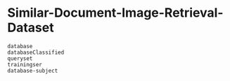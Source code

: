 # Similar-Document-Image-Retrieval-Dataset
```
database
databaseClassified
queryset
trainingser
database-subject
```
